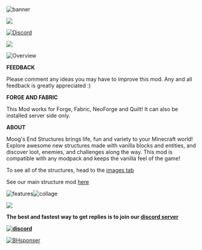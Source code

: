 ![banner](https://www.bisecthosting.com/images/CF/MES/BH_ME_HEADER.webp)

[![](https://ko-fi.com/img/githubbutton_sm.svg)](https://ko-fi.com/D1D8LKA5N)

[![Discord](https://img.shields.io/discord/869218732650688543?color=9033AF&label=DISCORD&style=for-the-badge)](https://discord.com/invite/S5nffJbuvA)

[![](https://img.shields.io/badge/My-projects-9033AF?style=for-the-badge&logo=curseforge)](https://www.curseforge.com/members/finndog_123/projects)

![Overview](https://www.bisecthosting.com/images/CF/MES/BH_ME_BANNER1.webp)

**FEEDBACK**

Please comment any ideas you may have to improve this mod. Any and all feedback is greatly appreciated :)

**FORGE AND FABRIC**

This Mod works for Forge, Fabric, NeoForge and Quilt! It can also be installed server side only.

**ABOUT**

Moog's End Structures brings life, fun and variety to your Minecraft world! Explore awesome new structures made with vanilla blocks and entities, and discover loot, enemies, and challenges along the way. This mod is compatible with any modpack and keeps the vanilla feel of the game!

To see all of the structures, head to the [images tab](https://www.curseforge.com/minecraft/mc-mods/moogs-end-structures/screenshots)

See our main structure mod [here](https://www.curseforge.com/minecraft/mc-mods/moogs-voyager-structures)

![features](https://www.bisecthosting.com/images/CF/MES/BH_ME_BANNER2.webp)![collage](https://imgur.com/YPIvnN1.png)

![](https://www.bisecthosting.com/images/CF/MES/BH_ME_BANNER3.webp)

**The best and fastest way to get replies is to join our [discord server](https://discord.gg/S5nffJbuvA)**

[**![discord](https://i.imgur.com/sfAmR3Y.png)**](https://discord.gg/S5nffJbuvA)

  
[![BHsponser](https://www.bisecthosting.com/images/CF/MES/BH_ME_PROMO.webp)](https://bisecthosting.com/moogsmods)